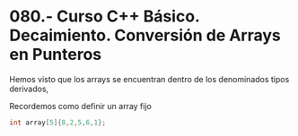 080.- Curso C++ Básico. Decaimiento. Conversión de Arrays en Punteros
===

Hemos visto que los arrays se encuentran dentro de los denominados tipos derivados, 

Recordemos como definir un array fijo
```cpp
int array[5]{8,2,5,6,1};
```


